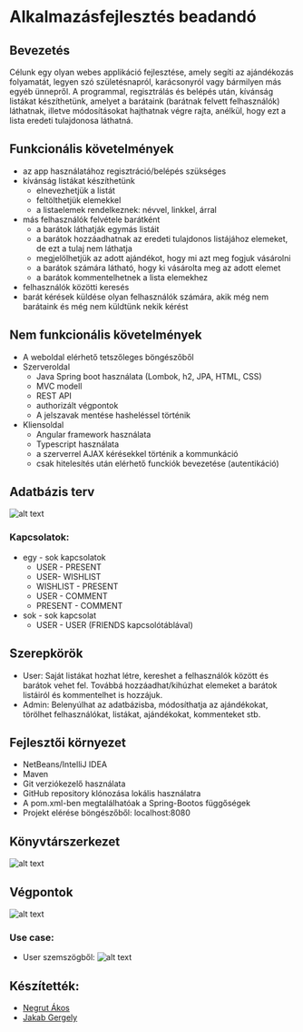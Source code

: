 # Alkalmazásfejlesztés beadandó

## Bevezetés

Célunk egy olyan webes applikáció fejlesztése, amely segíti az ajándékozás folyamatát, legyen szó születésnapról, karácsonyról vagy bármilyen más egyéb ünnepről. A programmal, regisztrálás és belépés után, kívánság listákat készíthetünk, amelyet a barátaink (barátnak felvett felhasználók) láthatnak, illetve módosításokat hajthatnak végre rajta, anélkül, hogy ezt a lista eredeti tulajdonosa láthatná.


## Funkcionális követelmények  
- az app használatához regisztráció/belépés szükséges
- kívánság listákat készíthetünk
  - elnevezhetjük a listát
  - feltölthetjük elemekkel
  - a listaelemek rendelkeznek: névvel, linkkel, árral
- más felhasználók felvétele barátként
  - a barátok láthatják egymás listáit
  - a barátok hozzáadhatnak az eredeti tulajdonos listájához elemeket, de ezt a tulaj nem láthatja
  - megjelölhetjük az adott ajándékot, hogy mi azt meg fogjuk vásárolni
  - a barátok számára látható, hogy ki vásárolta meg az adott elemet
  - a barátok kommentelhetnek a lista elemekhez
- felhasználók közötti keresés
- barát kérések küldése olyan felhasználók számára, akik még nem barátaink és még nem küldtünk nekik kérést


## Nem funkcionális követelmények
- A weboldal elérhető tetszőleges böngészőből
- Szerveroldal
  - Java Spring boot használata (Lombok, h2, JPA, HTML, CSS)
  - MVC modell
  - REST API
  - authorizált végpontok
  - A jelszavak mentése hasheléssel történik
- Kliensoldal
  - Angular framework használata
  - Typescript használata
  - a szerverrel AJAX kérésekkel történik a kommunkáció
  - csak hitelesítés után elérhető funckiók bevezetése (autentikáció)

## Adatbázis terv
![alt text](pictures/databasev2.png "Adatbázist model")

### Kapcsolatok:

- egy - sok kapcsolatok
  - USER - PRESENT
  - USER- WISHLIST
  - WISHLIST - PRESENT
  - USER - COMMENT
  - PRESENT - COMMENT
- sok - sok kapcsolat
  - USER - USER (FRIENDS kapcsolótáblával) 
  
##  Szerepkörök
- User: Saját listákat hozhat létre, kereshet a felhasználók között és barátok vehet fel. Továbbá hozzáadhat/kihúzhat elemeket a barátok listáiról és kommentelhet is hozzájuk.
- Admin: Belenyúlhat az adatbázisba, módosíthatja az ajándékokat, törölhet felhasználókat, listákat, ajándékokat, kommenteket stb.

## Fejlesztői környezet
- NetBeans/IntelliJ IDEA
- Maven
- Git verziókezelő használata
- GitHub repository klónozása lokális használatra
- A pom.xml-ben megtalálhatóak a Spring-Bootos függőségek
- Projekt elérése böngészőből: localhost:8080


## Könyvtárszerkezet
![alt text](pictures/konyvtarszerk.png "Könyvtár szerkezet")

## Végpontok
![alt text](pictures/mappings.png "Végpontok")

### Use case:
- User szemszögből:
![alt text](pictures/user_usecase.png "User use case")

## Készítették:

 * [Negrut Ákos](http://github.com/Zentrom)
 * [Jakab Gergely](http://github.com/gjakab/)